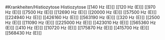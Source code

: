 #Krankheiten/Histiozytose
Histiozytose
[[140 Hz (E)]]
[[120 Hz (E)]]
[[970 Hz (E)]]
[[7500 Hz (E)]]
[[12690 Hz (E)]]
[[20000 Hz (E)]]
[[57500 Hz (E)]]
[[224940 Hz (E)]]
[[426160 Hz (E)]]
[[563190 Hz (E)]]
[[320 Hz (E)]]
[[2500 Hz (E)]]
[[11090 Hz (E)]]
[[225000 Hz (E)]]
[[423010 Hz (E)]]
[[565360 Hz (E)]]
[[410 Hz (E)]]
[[10720 Hz (E)]]
[[175870 Hz (E)]]
[[415700 Hz (E)]]
[[568430 Hz (E)]]